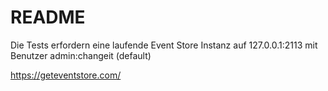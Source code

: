 README
======

Die Tests erfordern eine laufende Event Store Instanz
auf 127.0.0.1:2113 mit Benutzer admin:changeit (default)

https://geteventstore.com/